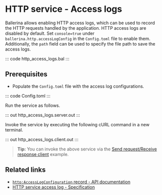 # HTTP service - Access logs

Ballerina allows enabling HTTP access logs, which can be used to record the HTTP requests handled by the application. HTTP access logs are disabled by default. Set `console=true` under `ballerina.http.accessLogConfig` in the `Config.toml` file to enable them. Additionally, the `path` field can be used to specify the file path to save the access logs.

::: code http_access_logs.bal :::

## Prerequisites
- Populate the `Config.toml` file with the access log configurations.

::: code Config.toml :::

Run the service as follows.

::: out http_access_logs.server.out :::

Invoke the service by executing the following cURL command in a new terminal.

::: out http_access_logs.client.out :::

>**Tip:** You can invoke the above service via the [Send request/Receive response client](/learn/by-example/http-client-send-request-receive-response/) example.

## Related links
- [`http:AccessLogConfiguration` record - API documentation](https://lib.ballerina.io/ballerina/http/latest#AccessLogConfiguration)
- [HTTP service access log - Specification](/spec/http/#824-access-log)
